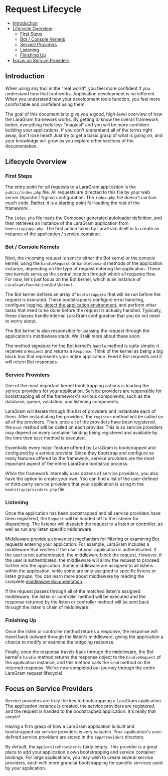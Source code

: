 # Request Lifecycle

- [Introduction](#introduction)
- [Lifecycle Overview](#lifecycle-overview)
    - [First Steps](#first-steps)
    - [Bot / Console Kernels](#bot-console-kernels)
    - [Service Providers](#service-providers)
    - [Listening](#listening)
    - [Finishing Up](#finishing-up)
- [Focus on Service Providers](#focus-on-service-providers)

<a name="introduction"></a>
## Introduction

When using any tool in the "real world", you feel more confident if you understand how that tool works. Application development is no different. When you understand how your development tools function, you feel more comfortable and confident using them.

The goal of this document is to give you a good, high-level overview of how the LaraGram framework works. By getting to know the overall framework better, everything feels less "magical" and you will be more confident building your applications. If you don't understand all of the terms right away, don't lose heart! Just try to get a basic grasp of what is going on, and your knowledge will grow as you explore other sections of the documentation.

<a name="lifecycle-overview"></a>
## Lifecycle Overview

<a name="first-steps"></a>
### First Steps

The entry point for all requests to a LaraGram application is the `public/index.php` file. All requests are directed to this file by your web server (Apache / Nginx) configuration. The `index.php` file doesn't contain much code. Rather, it is a starting point for loading the rest of the framework.

The `index.php` file loads the Composer generated autoloader definition, and then retrieves an instance of the LaraGram application from `bootstrap/app.php`. The first action taken by LaraGram itself is to create an instance of the application / [service container](/container.md).

<a name="http-console-kernels"></a>
### Bot / Console Kernels

Next, the incoming request is sent to either the Bot kernel or the console kernel, using the `handleRequest` or `handleCommand` methods of the application instance, depending on the type of request entering the application. These two kernels serve as the central location through which all requests flow. For now, let's just focus on the Bot kernel, which is an instance of `LaraGram\Foundation\Bot\Kernel`.

The Bot kernel defines an array of `bootstrappers` that will be run before the request is executed. These bootstrappers configure error handling, configure logging, [detect the application environment](/configuration#environment-configuration), and perform other tasks that need to be done before the request is actually handled. Typically, these classes handle internal LaraGram configuration that you do not need to worry about.

The Bot kernel is also responsible for passing the request through the application's middleware stack. We'll talk more about these soon.

The method signature for the Bot kernel's `handle` method is quite simple: it receives a `Request` and returns a `Response`. Think of the kernel as being a big black box that represents your entire application. Feed it Bot requests and it will return Bot responses.

<a name="service-providers"></a>
### Service Providers

One of the most important kernel bootstrapping actions is loading the [service providers](/providers.md) for your application. Service providers are responsible for bootstrapping all of the framework's various components, such as the database, queue, validation, and listening components.

LaraGram will iterate through this list of providers and instantiate each of them. After instantiating the providers, the `register` method will be called on all of the providers. Then, once all of the providers have been registered, the `boot` method will be called on each provider. This is so service providers may depend on every container binding being registered and available by the time their `boot` method is executed.

Essentially every major feature offered by LaraGram is bootstrapped and configured by a service provider. Since they bootstrap and configure so many features offered by the framework, service providers are the most important aspect of the entire LaraGram bootstrap process.

While the framework internally uses dozens of service providers, you also have the option to create your own. You can find a list of the user-defined or third-party service providers that your application is using in the `bootstrap/providers.php` file.

<a name="listening"></a>
### Listening

Once the application has been bootstrapped and all service providers have been registered, the `Request` will be handed off to the listener for dispatching. The listener will dispatch the request to a listen or controller, as well as run any listen specific middleware.

Middleware provide a convenient mechanism for filtering or examining Bot requests entering your application. For example, LaraGram includes a middleware that verifies if the user of your application is authenticated. If the user is not authenticated, the middleware block the request. However, if the user is authenticated, the middleware will allow the request to proceed further into the application. Some middleware are assigned to all listens within the application, while some are only assigned to specific listens or listen groups. You can learn more about middleware by reading the complete [middleware documentation](/middleware.md.md).

If the request passes through all of the matched listen's assigned middleware, the listen or controller method will be executed and the response returned by the listen or controller method will be sent back through the listen's chain of middleware.

<a name="finishing-up"></a>
### Finishing Up

Once the listen or controller method returns a response, the response will travel back outward through the listen's middleware, giving the application a chance to modify or examine the outgoing response.

Finally, once the response travels back through the middleware, the Bot kernel's `handle` method returns the response object to the `handleRequest` of the application instance, and this method calls the `send` method on the returned response. We've now completed our journey through the entire LaraGram request lifecycle!

<a name="focus-on-service-providers"></a>
## Focus on Service Providers

Service providers are truly the key to bootstrapping a LaraGram application. The application instance is created, the service providers are registered, and the request is handed to the bootstrapped application. It's really that simple!

Having a firm grasp of how a LaraGram application is built and bootstrapped via service providers is very valuable. Your application's user-defined service providers are stored in the `app/Providers` directory.

By default, the `AppServiceProvider` is fairly empty. This provider is a great place to add your application's own bootstrapping and service container bindings. For large applications, you may wish to create several service providers, each with more granular bootstrapping for specific services used by your application.
